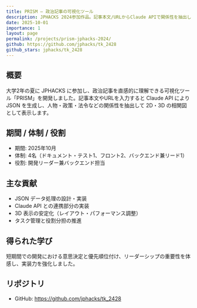 ```yaml
---
title: PRISM — 政治記事の可視化ツール
description: JPHACKS 2024参加作品。記事本文/URLからClaude APIで関係性を抽出し、2D/3D相関図で可視化。
date: 2025-10-01
importance: 1
layout: page
permalink: /projects/prism-jphacks-2024/
github: https://github.com/jphacks/tk_2428
github_stars: jphacks/tk_2428
---
```


## 概要
大学2年の夏に JPHACKS に参加し、政治記事を直感的に理解できる可視化ツール「PRISM」を開発しました。記事本文やURLを入力すると Claude API により JSON を生成し、人物・政策・法令などの関係性を抽出して 2D・3D の相関図として表示します。

## 期間 / 体制 / 役割
- 期間: 2025年10月
- 体制: 4名（ドキュメント・テスト1、フロント2、バックエンド兼リード1）
- 役割: 開発リーダー兼バックエンド担当

## 主な貢献
- JSON データ処理の設計・実装
- Claude API との連携部分の実装
- 3D 表示の安定化（レイアウト・パフォーマンス調整）
- タスク管理と役割分担の推進

## 得られた学び
短期間での開発における意思決定と優先順位付け、リーダーシップの重要性を体感し、実装力を強化しました。

## リポジトリ
- GitHub: https://github.com/jphacks/tk_2428
